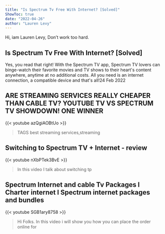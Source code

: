 ```yaml
---
title: "Is Spectrum Tv Free With Internet? [Solved]"
ShowToc: true 
date: "2022-04-26"
author: "Lauren Levy" 
---
```


Hi, iam Lauren Levy, Don’t work too hard.
## Is Spectrum Tv Free With Internet? [Solved]
Yes, you read that right! With the Spectrum TV app, Spectrum TV lovers can binge-watch their favorite movies and TV shows to their heart's content anywhere, anytime at no additional costs. All you need is an internet connection, a compatible device and that's all!24 Feb 2022

## ARE STREAMING SERVICES REALLY CHEAPER THAN CABLE TV? YOUTUBE TV VS  SPECTRUM TV SHOWDOWN! ONE WINNER
{{< youtube azQgiAOBtUo >}}
>TAGS best streaming services,streaming 

## Switching to Spectrum TV + Internet - review
{{< youtube nXbPTek3BvE >}}
>In this video I talk about switching tp 

## Spectrum Internet and cable Tv Packages l Charter internet l Spectrum internet packages and bundles
{{< youtube SGB1ary8758 >}}
>Hi Folks. In this video i will show you how you can place the order online for 

